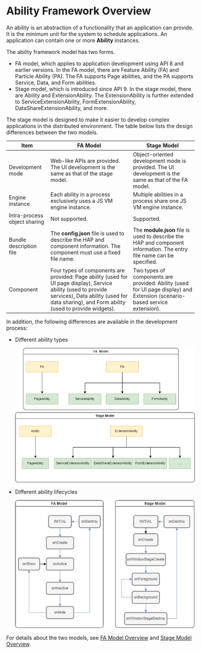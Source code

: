 # Ability Framework Overview

An ability is an abstraction of a functionality that an application can provide. It is the minimum unit for the system to schedule applications. An application can contain one or more **Ability** instances.

The ability framework model has two forms.

- FA model, which applies to application development using API 8 and earlier versions. In the FA model, there are Feature Ability (FA) and Particle Ability (PA). The FA supports Page abilities, and the PA supports Service, Data, and Form abilities. 
- Stage model, which is introduced since API 9. In the stage model, there are Ability and ExtensionAbility. The ExtensionAbility is further extended to ServiceExtensionAbility, FormExtensionAbility, DataShareExtensionAbility, and more.

The stage model is designed to make it easier to develop complex applications in the distributed environment. The table below lists the design differences between the two models.

| Item          | FA Model                                                      | Stage Model                                               |
| -------------- | ------------------------------------------------------------ | -------------------------------------------------------- |
| Development mode      | Web-like APIs are provided. The UI development is the same as that of the stage model.                    | Object-oriented development mode is provided. The UI development is the same as that of the FA model.            |
| Engine instance      | Each ability in a process exclusively uses a JS VM engine instance.              | Multiple abilities in a process share one JS VM engine instance.      |
| Intra-process object sharing| Not supported.                                                    | Supported.                                                  |
| Bundle description file    | The **config.json** file is used to describe the HAP and component information. The component must use a fixed file name.| The **module.json** file is used to describe the HAP and component information. The entry file name can be specified.|
| Component          | Four types of components are provided: Page ability (used for UI page display), Service ability (used to provide services), Data ability (used for data sharing), and Form ability (used to provide widgets).| Two types of components are provided: Ability (used for UI page display) and Extension (scenario-based service extension).  |

In addition, the following differences are available in the development process:

* Different ability types

  ![favsstage](figures/favsstage.png)

* Different ability lifecycles

  ![lifecycle](figures/lifecycle.png)


For details about the two models, see [FA Model Overview](fa-brief.md) and [Stage Model Overview](stage-brief.md).
